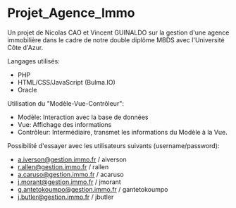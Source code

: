 # Projet_Agence_Immo

Un projet de Nicolas CAO et Vincent GUINALDO sur la gestion d'une agence immobilière 
dans le cadre de notre double diplôme MBDS avec l'Université Côte d'Azur.

Langages utilisés:
- PHP
- HTML/CSS/JavaScript (Bulma.IO)
- Oracle

Utilisation du "Modèle-Vue-Contrôleur":
- Modèle: Interaction avec la base de données
- Vue: Affichage des informations
- Contrôleur: Intermédiaire, transmet les informations du Modèle à la Vue.

Possibilité d'essayer avec les utilisateurs suivants (username/password):
- a.iverson@gestion.immo.fr / aiverson
- r.allen@gestion.immo.fr / rallen
- a.caruso@gestion.immo.fr / acaruso
- j.morant@gestion.immo.fr / jmorant
- g.antetokoumpo@gestion.immo.fr / gantetokoumpo
- j.butler@gestion.immo.fr / jbutler
